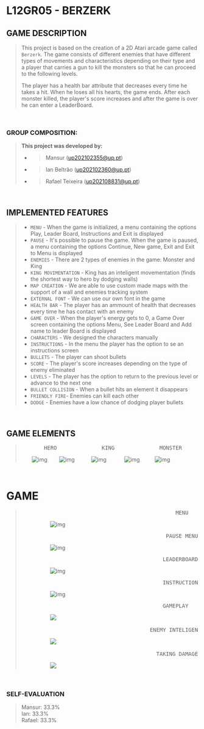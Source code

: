 # L12GR05 - BERZERK

## GAME DESCRIPTION
> 
> This project is based on the creation of a 2D Atari arcade game called `Berzerk`. The game consists of different enemies that have different types of movements and characteristics depending on their type and a player that carries a gun to kill the monsters so that he can proceed to the following levels.
>
> The player has a health bar attribute that decreases every time he takes a hit. When he loses all his hearts, the game ends.
> After each monster killed, the player's score increases and after the game is over he can enter a LeaderBoard.
> 
&nbsp;

### GROUP COMPOSITION:
> 
> **This project was developed by:**
> - > Mansur (up202102355@up.pt)
> - > Ian Beltrão (up202102360@up.pt)
> - > Rafael Teixeira (up202108831@up.pt)
> 
&nbsp;

## IMPLEMENTED FEATURES
> 
> - `MENU` - When the game is initialized, a menu containing the options Play, Leader Board, Instructions and Exit is displayed
> - `PAUSE` - It's possible to pause the game. When the game is paused, a menu containing the options Continue, New game, Exit and Exit to Menu is displayed
> - `ENEMIES` - There are 2 types of enemies in the game: Monster and King
> - `KING MOVIMENTATION` - King has an inteligent movementation (finds the shortest way to hero by dodging walls)
> - `MAP CREATION` - We are able to use custom made maps with the support of a wall and enemies tracking system
> - `EXTERNAL FONT` - We can use our own font in the game
> - `HEALTH BAR` - The player has an ammount of health that decreases every time he has contact with an enemy
> - `GAME OVER` - When the player's energy gets to 0, a Game Over screen containing the options Menu, See Leader Board and Add name to leader Board is displayed
> - `CHARACTERS` - We designed the characters manually
> - `INSTRUCTIONS` - In the menu the player has the option to se an instructions screen
> - `BULLETS` - The player can shoot bullets
> - `SCORE` - The player's score increases depending on the type of enemy eliminated
> - `LEVELS` - The player has the option to return to the previous level or advance to the next one
> - `BULLET COLLISION` - When a bullet hits an element it disappears
> - `FRIENDLY FIRE`- Enemies can kill each other
> - `DODGE` - Enemies have a low chance of dodging player bullets
>
&nbsp;
                                                                                                                
## GAME ELEMENTS 
> <pre>       HERO              KING              MONSTER              BULLET              WALL       </pre>       
>
> &nbsp;&nbsp;&nbsp;&nbsp;&nbsp;&nbsp; ![img](https://github.com/FEUP-LDTS-2022/project-l12gr05/blob/master/docs/Screenshots/Elements/HERO.png)&nbsp;&nbsp;&nbsp;&nbsp;&nbsp;&nbsp;&nbsp;
> ![img](https://github.com/FEUP-LDTS-2022/project-l12gr05/blob/master/docs/Screenshots/Elements/KING.png)&nbsp;&nbsp;&nbsp;&nbsp;&nbsp;&nbsp;&nbsp;&nbsp;&nbsp;&nbsp;
> ![img](https://github.com/FEUP-LDTS-2022/project-l12gr05/blob/master/docs/Screenshots/Elements/MONSTER.png)
> &nbsp;&nbsp;&nbsp;&nbsp;&nbsp;&nbsp;&nbsp;&nbsp;&nbsp;&nbsp;
> ![img](https://github.com/FEUP-LDTS-2022/project-l12gr05/blob/master/docs/Screenshots/Elements/Bullet.png)&nbsp;&nbsp;&nbsp;&nbsp;&nbsp;&nbsp;&nbsp;&nbsp;&nbsp;
> ![img](https://github.com/FEUP-LDTS-2022/project-l12gr05/blob/master/docs/Screenshots/Elements/Wall.png)
>
&nbsp;

# GAME
> <pre>                                                MENU                                                 </pre>      
> &nbsp;&nbsp;&nbsp;&nbsp;&nbsp;&nbsp;&nbsp;&nbsp;&nbsp;&nbsp;&nbsp;&nbsp;&nbsp;&nbsp;&nbsp;&nbsp;&nbsp;&nbsp; ![img](https://github.com/FEUP-LDTS-2022/project-l12gr05/blob/f9f76b0b3150cddd306c023bdc599f1e5d6f31b4/docs/Screenshots/Menu.png)
> <pre>                                             PAUSE MENU                                              </pre>      
> &nbsp;&nbsp;&nbsp;&nbsp;&nbsp;&nbsp;&nbsp;&nbsp;&nbsp;&nbsp;&nbsp;&nbsp;&nbsp;&nbsp;&nbsp;&nbsp;&nbsp;&nbsp; ![img](https://github.com/FEUP-LDTS-2022/project-l12gr05/blob/master/docs/Screenshots/PauseMenu.png)
> <pre>                                            LEADERBOARD                                              </pre>      
> &nbsp;&nbsp;&nbsp;&nbsp;&nbsp;&nbsp;&nbsp;&nbsp;&nbsp;&nbsp;&nbsp;&nbsp;&nbsp;&nbsp;&nbsp;&nbsp;&nbsp;&nbsp; ![img](https://github.com/FEUP-LDTS-2022/project-l12gr05/blob/master/docs/Screenshots/LeaderBoard.png)
> <pre>                                            INSTRUCTIONS                                             </pre>      
> &nbsp;&nbsp;&nbsp;&nbsp;&nbsp;&nbsp;&nbsp;&nbsp;&nbsp;&nbsp;&nbsp;&nbsp;&nbsp;&nbsp;&nbsp;&nbsp;&nbsp;&nbsp; ![img](https://github.com/FEUP-LDTS-2022/project-l12gr05/blob/master/docs/Screenshots/Instructions.png)
>
> <pre>                                            GAMEPLAY                                             </pre>      
> &nbsp;&nbsp;&nbsp;&nbsp;&nbsp;&nbsp;&nbsp;&nbsp;&nbsp;&nbsp;&nbsp;&nbsp;&nbsp;&nbsp;&nbsp;&nbsp;&nbsp;&nbsp; ![](https://github.com/FEUP-LDTS-2022/project-l12gr05/blob/master/docs/Gifs/Gameplay.gif)
>
> <pre>                                        ENEMY INTELIGENCE                                            </pre>      
> &nbsp;&nbsp;&nbsp;&nbsp;&nbsp;&nbsp;&nbsp;&nbsp;&nbsp;&nbsp;&nbsp;&nbsp;&nbsp;&nbsp;&nbsp;&nbsp;&nbsp;&nbsp; ![](https://github.com/FEUP-LDTS-2022/project-l12gr05/blob/master/docs/Gifs/Enemy%20Inteligence.gif)
>
> <pre>                                          TAKING DAMAGE                                              </pre>      
> &nbsp;&nbsp;&nbsp;&nbsp;&nbsp;&nbsp;&nbsp;&nbsp;&nbsp;&nbsp;&nbsp;&nbsp;&nbsp;&nbsp;&nbsp;&nbsp;&nbsp;&nbsp; ![](https://github.com/FEUP-LDTS-2022/project-l12gr05/blob/master/docs/Gifs/Taking%20Damage.gif)
>
&nbsp;

### SELF-EVALUATION
> 
> Mansur: 33.3%</br>
> Ian: 33.3%</br>
> Rafael: 33.3%</br>
> 
